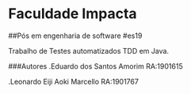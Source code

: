 # Faculdade Impacta

##Pós em engenharia de software #es19

Trabalho de Testes automatizados TDD em Java.

###Autores
.Eduardo dos Santos Amorim RA:1901615

.Leonardo Eiji Aoki Marcello RA:1901767

